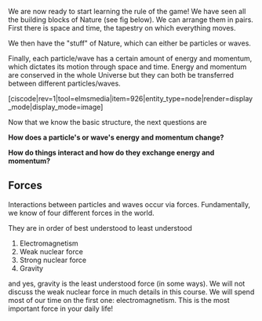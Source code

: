 We are now ready to start learning the rule of the game! We have seen all the building blocks of Nature (see fig below). We can arrange them in pairs. First there is space and time, the tapestry on which everything moves.

We then have the "stuff" of Nature, which can either be particles or waves.

Finally, each particle/wave has a certain amount of energy and momentum, which dictates its motion through space and time. Energy and momentum are conserved in the whole Universe but they can both be transferred between different particles/waves.

[ciscode|rev=1|tool=elmsmedia|item=926|entity_type=node|render=display_mode|display_mode=image]

Now that we know the basic structure, the next questions are

**How does a particle's or wave's energy and momentum change?**

**How do things interact and how do they exchange energy and momentum?**

## Forces

Interactions between particles and waves occur via forces. Fundamentally, we know of four different forces in the world.

They are in order of best understood to least understood

1. Electromagnetism
2. Weak nuclear force
3. Strong nuclear force
4. Gravity

and yes, gravity is the least understood force (in some ways). We will not discuss the weak nuclear force in much details in this course. We will spend most of our time on the first one: electromagnetism. This is the most important force in your daily life!